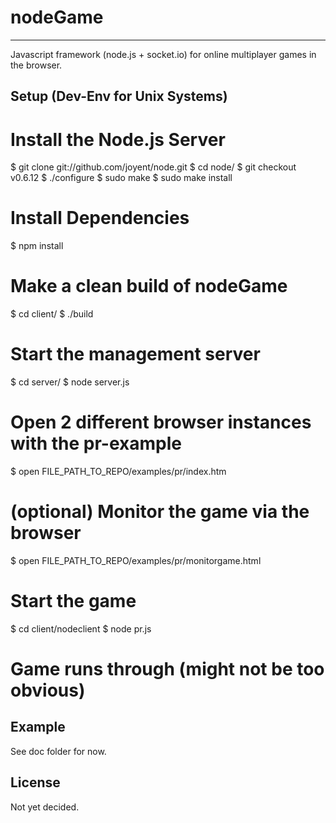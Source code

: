 # nodeGame
---

Javascript framework (node.js + socket.io) for online multiplayer games in the browser.

## Setup (Dev-Env for Unix Systems)

  # Install the Node.js Server
  $ git clone git://github.com/joyent/node.git
  $ cd node/
  $ git checkout v0.6.12
  $ ./configure
  $ sudo make
  $ sudo make install
  
  # Install Dependencies
  $ npm install
  
  # Make a clean build of nodeGame
  $ cd client/
  $ ./build
  
  # Start the management server
  $ cd server/
  $ node server.js
  
  # Open 2 different browser instances with the pr-example
  $ open FILE_PATH_TO_REPO/examples/pr/index.htm
  
  # (optional) Monitor the game via the browser
  $ open FILE_PATH_TO_REPO/examples/pr/monitorgame.html
  
  # Start the game
  $ cd client/nodeclient
  $ node pr.js
  
  # Game runs through (might not be too obvious)

## Example

See doc folder for now.

## License

Not yet decided.

